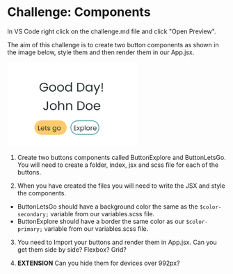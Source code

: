 # Challenge: Components

In VS Code right click on the challenge.md file and click "Open Preview".

The aim of this challenge is to create two button components as shown in the image below, style them and then render them in our App.jsx.

<img src="./images/components-challenge.png" width="300"/>

1. Create two buttons components called ButtonExplore and ButtonLetsGo. You will need to create a folder, index, jsx and scss file for each of the buttons.

2. When you have created the files you will need to write the JSX and style the components.

- ButtonLetsGo should have a background color the same as the `$color-secondary;` variable from our variables.scss file.
- ButtonExplore should have a border the same color as our `$color-primary;` variable from our variables.scss file.

3. You need to Import your buttons and render them in App.jsx. Can you get them side by side? Flexbox? Grid?

4. **EXTENSION** Can you hide them for devices over 992px?

